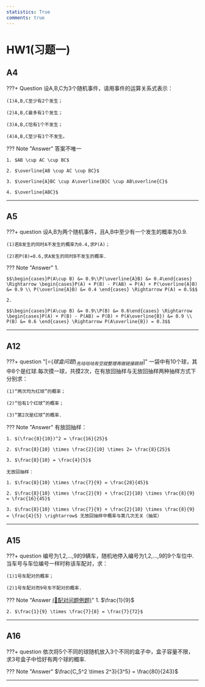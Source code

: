```yaml
---
statistics: True
comments: true
---
```


# HW1(习题一)

## A4

???+ Question 
    设A,B,C为3个随机事件，请用事件的运算关系式表示：

    (1)A,B,C至少有2个发生；

    (2)A,B,C最多有1个发生；

    (3)A,B,C恰有1个不发生；

    (4)A,B,C至少有1个不发生。

??? Note "Answer"
    答案不唯一

    1. $AB \cup AC \cup BC$

    2. $\overline{AB \cup AC \cup BC}$

    3. $\overline{A}BC \cup A\overline{B}C \cup AB\overline{C}$

    4. $\overline{ABC}$

---

## A5

???+ question
    设A,B为两个随机事件，且A,B中至少有一个发生的概率为0.9.

    (1)若B发生的同时A不发生的概率为0.4,求P(A)；

    (2)若P(B)=0.6,求A发生的同时B不发生的概率.

??? Note "Answer"
    1. 

    $$\begin{cases}P(A\cup B) &= 0.9\\P(\overline{A}B) &= 0.4\end{cases} \Rightarrow \begin{cases}P(A) + P(B) - P(AB) = P(A) + P(\overline{A}B) &= 0.9 \\ P(\overline{A}B) &= 0.4 \end{cases} \Rightarrow P(A) = 0.5$$

    2. 

    $$\begin{cases}P(A\cup B) &= 0.9\\P(B) &= 0.6\end{cases} \Rightarrow \begin{cases}P(A) + P(B) - P(AB) = P(B) + P(A\overline{B}) &= 0.9 \\ P(B) &= 0.6 \end{cases} \Rightarrow P(A\overline{B}) = 0.3$$

---

## A12

???+ question "[⭐$(球盒问题)_{先咕咕咕有空就整理再做链接跳转}$]"
    一袋中有10个球，其中8个是红球.每次摸一球，共摸2次，在有放回抽样与无放回抽样两种抽样方式下分别求：

    (1)“两次均为红球”的概率；

    (2)“恰有1个红球”的概率；

    (3)“第2次是红球”的概率.

??? Note "Answer"
    有放回抽样：

    1. $(\frac{8}{10})^2 = \frac{16}{25}$

    2. $\frac{8}{10} \times \frac{2}{10} \times 2= \frac{8}{25}$ 

    3. $\frac{8}{10} = \frac{4}{5}$

    无放回抽样：

    1. $\frac{8}{10} \times \frac{7}{9} = \frac{28}{45}$
    
    2. $\frac{8}{10} \times \frac{2}{9} + \frac{2}{10} \times \frac{8}{9} = \frac{16}{45}$
    
    3. $\frac{8}{10} \times \frac{7}{9} + \frac{2}{10} \times \frac{8}{9} = \frac{4}{5} \rightarrow$ 无放回抽样中概率与第几次无关（抽奖）

---

## A15

???+ question
    编号为1,2,…,9的9辆车，随机地停入编号为1,2,…,9的9个车位中.当车号与车位编号一样时称该车配对，求：

    (1)1号车配对的概率；

    (2)1号车配对而9号车不配对的概率.

??? Note "Answer [(📝配对问题例题)](https://melody12020831.github.io/Notebook/Math/Probability_Theory_and_Mathematical_Statistics/Chapter1/#a1)"
    1. $\frac{1}{9}$

    2. $\frac{1}{9} \times \frac{7}{8} = \frac{7}{72}$

---

## A16

???+ question
    依次将5个不同的球随机放入3个不同的盒子中，盒子容量不限，求3号盒子中恰好有两个球的概率.

??? Note "Answer"
    $\frac{C_5^2 \times 2^3}{3^5} = \frac{80}{243}$

---